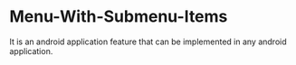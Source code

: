 # Menu-With-Submenu-Items
It is an android application feature that can be implemented in any android application.
